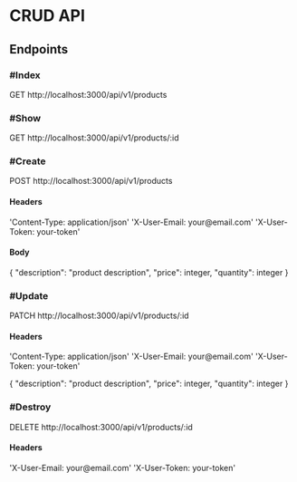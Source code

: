 <h1>CRUD API</h1>

<h2>Endpoints</h2>

<h3>#Index</h3>
  <p>GET http://localhost:3000/api/v1/products</p>

<h3>#Show</h3>
  <p>GET http://localhost:3000/api/v1/products/:id</p>

<h3>#Create</h3>
  <p>POST http://localhost:3000/api/v1/products</p>

  <h4>Headers</h4>
  <p>
   'Content-Type: application/json'
   'X-User-Email: your@email.com'
   'X-User-Token: your-token'
  </p>

  <h4>Body</h4>
  <p>
    {
      "description": "product description",
      "price": integer,
      "quantity": integer
    }
  </p>

<h3>#Update</h3>
  <p>PATCH http://localhost:3000/api/v1/products/:id</p>

  <h4>Headers</h4>
  <p>
   'Content-Type: application/json'
   'X-User-Email: your@email.com'
   'X-User-Token: your-token'
  </p>

  <p>
    {
      "description": "product description",
      "price": integer,
      "quantity": integer
    }
  </p>

<h3>#Destroy</h3>
  <p>DELETE http://localhost:3000/api/v1/products/:id</p>

  <h4>Headers</h4>
  <p>
   'X-User-Email: your@email.com'
   'X-User-Token: your-token'
  </p>


